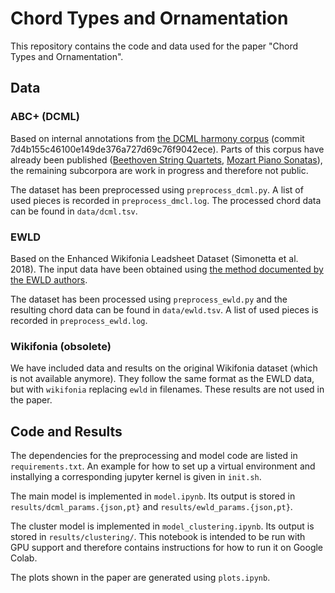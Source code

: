 # Chord Types and Ornamentation

This repository contains the code and data used for the paper
"Chord Types and Ornamentation".

## Data

### ABC+ (DCML)

Based on internal annotations from [the DCML harmony corpus](https://github.com/DCMLab/corpora)
(commit 7d4b155c46100e149de376a727d69c76f9042ece).
Parts of this corpus have already been published ([Beethoven String Quartets](https://github.com/DCMLab/ABC/), [Mozart Piano Sonatas](https://github.com/DCMLab/mozart_piano_sonatas/)),
the remaining subcorpora are work in progress and therefore not public.

The dataset has been preprocessed using `preprocess_dcml.py`.
A list of used pieces is recorded in `preprocess_dmcl.log`.
The processed chord data can be found in `data/dcml.tsv`.

### EWLD

Based on the Enhanced Wikifonia Leadsheet Dataset (Simonetta et al. 2018).
The input data have been obtained using
[the method documented by the EWLD authors](https://framagit.org/sapo/OpenEWLD).

The dataset has been processed using `preprocess_ewld.py`
and the resulting chord data can be found in `data/ewld.tsv`.
A list of used pieces is recorded in `preprocess_ewld.log`.

### Wikifonia (obsolete)

We have included data and results on the original Wikifonia dataset
(which is not available anymore).
They follow the same format as the EWLD data, but with `wikifonia` replacing `ewld` in filenames.
These results are not used in the paper.

## Code and Results

The dependencies for the preprocessing and model code are listed in `requirements.txt`.
An example for how to set up a virtual environment
and installying a corresponding jupyter kernel
is given in `init.sh`.

The main model is implemented in `model.ipynb`.
Its output is stored in `results/dcml_params.{json,pt}` and `results/ewld_params.{json,pt}`.

The cluster model is implemented in `model_clustering.ipynb`.
Its output is stored in `results/clustering/`.
This notebook is intended to be run with GPU support
and therefore contains instructions for how to run it on Google Colab.

The plots shown in the paper are generated using `plots.ipynb`.
